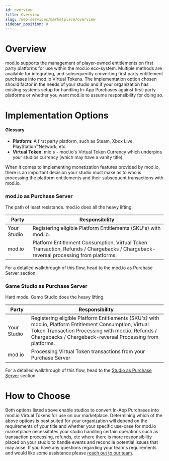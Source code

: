 ```yaml
---
id: overview
title: Overview
slug: /web-services/marketplace/overview
sidebar_position: 0
---
```


# Overview

mod.io supports the management of player-owned entitlements on first party platforms for use within the mod.io eco-system. Multiple methods are available for integrating, and subsequently converting first party entitlement purchases into mod.io Virtual Tokens. The implementation option chosen should factor in the needs of your studio and if your organization has existing systems setup for handling In-App Purchases against first-party platforms or whether you want mod.io to assume responsibility for doing so.

# Implementation Options

#### Glossary

- **Platform**: A first party platform, such as Steam, Xbox Live, PlayStation&trade;Network, etc.
- **Virtual Token**: mio's - mod.io's Virtual Token Currency which underpins your studios currency (which may have a vanity title).

When it comes to implementing monetization features provided by mod.io, there is an important decision your studio must make as to who is processing the platform entitlements and their subsequent transactions with mod.io.

### mod.io as Purchase Server

The path of least resistance. mod.io does all the heavy lifting.

**Party** | **Responsibility**
|----------|--------------|
| Your Studio | Registering eligible Platform Entitlements (SKU's) with mod.io.
| mod.io | Platform Entitlement Consumption, Virtual Token Transaction, Refunds / Chargebacks / Chargeback-reversal processing from platforms.

For a detailed walkthrough of this flow, head to the mod.io as Purchase Server section.

### Game Studio as Purchase Server

Hard mode. Game Studio does the heavy lifting.

**Party** | **Responsibility**
|----------|--------------|
| Your Studio | Registering eligible Platform Entitlements (SKU's) with mod.io, Platform Entitlement Consumption,  Virtual Token Transaction Processing with mod.io,  Refunds / Chargebacks / Chargeback-reversal Processing from platforms.
| mod.io | Processing Virtual Token transactions from your Purchase Server

For a detailed walkthrough of this flow, head to the [Studio as Purchase Server](https://docs.mod.io/web-services/iap/studio-as-purchase-server) section.

# How to Choose

Both options listed above enable studios to convert In-App Purchases into mod.io Virtual Tokens for use on our marketplace. Determining which of the above options is best suited for your organization will depend on the requirements of your title and whether your specific use-case for mod.io marketplace necessitates your studio handling certain operations such as transaction processing, refunds, etc where there is more responsibility placed on your studio to handle events and reconcile potential issues that may arise. If you have any questions regarding your team's requirements and would like some assistance please [reach out to our team](mailto:developers@mod.io?subject=Monetization%20Support).
